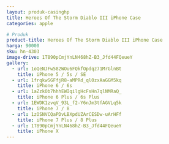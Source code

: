 ```yaml
---
layout: produk-casinghp
title: Heroes Of The Storm Diablo III iPhone Case
categories: apple

# Produk
product-title: Heroes Of The Storm Diablo III iPhone Case
harga: 90000
sku: hn-4303
image-drive: 1T890pCmjYnLN468hZ-B3_Jfd44FQeueY
gallery:
  - url: 1oQeNJFw582WOu6FQkfOpdqz71MrGlnBt
    title: iPhone 5 / 5s / SE
  - url: 1frqkwSGFfjR8-aMPRd_ql0zxAaGGM5kq
    title: iPhone 6 / 6s
  - url: 1aZzkOb7hhhEWIqilgHcFsHn7qlNMRaQ_
    title: iPhone 6 Plus / 6s Plus
  - url: 1EWDK1zvqV_93L_f2-Y6nJm3tfAGVLq5k
    title: iPhone 7 / 8
  - url: 1zOSNVCQaPDvLBXpdUZArCESDw-uArHFf
    title: iPhone 7 Plus / 8 Plus
  - url: 1T890pCmjYnLN468hZ-B3_Jfd44FQeueY
    title: iPhone X
---
```

